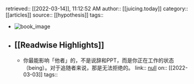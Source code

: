 retrieved:: [[2022-03-14]], 11:12:52 AM
              author:: [[juicing.today]]
              category:: [[articles]]
              source:: [[hypothesis]]
              tags::

- ![book_image](https://readwise-assets.s3.amazonaws.com/static/images/article0.00998d930354.png)
- ## [[Readwise Highlights]]
	- 你最能影响「他者」的，不是说辞和PPT，而是你正在工作的状态（being）。对于追随者来说，那是无法拒绝的。
	                link:: [null](null)
	                on:: [[2022-03-03]]
	                tags::
